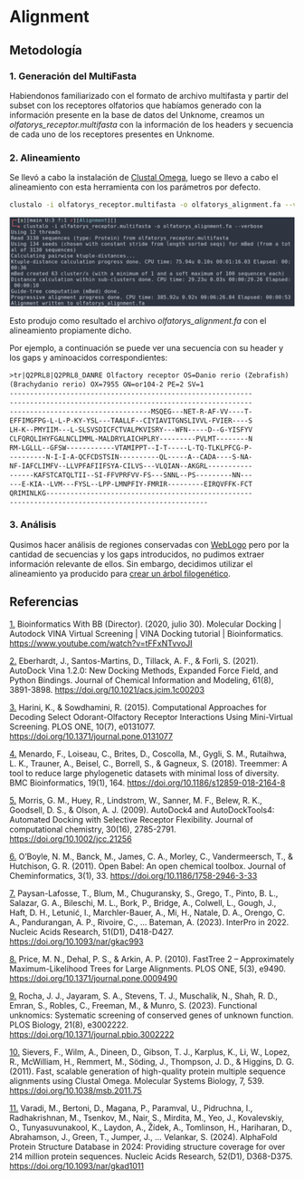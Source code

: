 # Alignment

## Metodología

### 1. Generación del MultiFasta
Habiendonos familiarizado con el formato de archivo multifasta y partir del subset con los receptores olfatorios que habíamos generado con la información presente en la base de datos del Unknome, creamos un *olfatorys_receptor.multifasta* con la información de los headers y secuencia de cada uno de los receptores presentes en Unknome.

### 2. Alineamiento
Se llevó a cabo la instalación de [Clustal Omega](http://www.clustal.org/omega/), luego se llevo a cabo el alineamiento con esta herramienta con los parámetros por defecto.

```bash
clustalo -i olfatorys_receptor.multifasta -o olfatorys_alignment.fa --verbose
```

![Captura de la ejecución del alineamiento.](../../imgs/clustalo.png)

Esto produjo como resultado el archivo *olfatorys_alignment.fa* con el alineamiento propiamente dicho.

Por ejemplo, a continuación se puede ver una secuencia con su header y los gaps y aminoacidos correspondientes:

```text
>tr|Q2PRL8|Q2PRL8_DANRE Olfactory receptor OS=Danio rerio (Zebrafish) (Brachydanio rerio) OX=7955 GN=or104-2 PE=2 SV=1
------------------------------------------------------------
------------------------------------------------------------
-----------------------------------MSQEG---NET-R-AF-VV----T-
EFFIMGFPG-L-L-P-KY-YSL---TAALLF--CIYIAVITGNSLIVVL-FVIER----S
LH-K--PMYIIM---L-SLSVSDICFCTVALPKVISRY---WFN-----D--G-YISFYV
CLFQRQLIHYFGALNCLIMML-MALDRYLAICHPLRY---------PVLMT--------N
RM-LGLLL--GFSW------------VTAMIPPT--I-T-----L-TQ-TLKLPFCG-P-
---------N-I-I-A-QCFCDSTSIN----------QL-----A--CADA----S-NA-
NF-IAFCLIMFV--LLVPFAFIIFSYA-CILVS---VLQIAN--AKGRL-----------
------KAFSTCATQLTII--SI-FFVPRFVV-FS---SNNL--PS---------NN---
---E-KIA--LVM---FYSL--LPP-LMNPFIY-FMRIR---------EIRQVFFK-FCT
QRIMINLKG---------------------------------------------------
-------------------------------------------------
```

### 3. Análisis
Qusimos hacer análisis de regiones conservadas con [WebLogo](https://weblogo.berkeley.edu/logo.cgi) pero por la cantidad de secuencias y los gaps introducidos, no pudimos extraer información relevante de ellos. Sin embargo, decidimos utilizar el alineamiento ya producido para [crear un árbol filogenético](https://github.com/justog220/ABP-EB/tree/main/OlfatoryReceptors/PhyTree).


## Referencias
[1.][ref-1] Bioinformatics With BB (Director). (2020, julio 30). Molecular Docking  | Autodock VINA Virtual Screening  | VINA Docking tutorial | Bioinformatics. https://www.youtube.com/watch?v=tFFxNTvvoJI

[2.][ref-2] Eberhardt, J., Santos-Martins, D., Tillack, A. F., & Forli, S. (2021). AutoDock Vina 1.2.0: New Docking Methods, Expanded Force Field, and Python Bindings. Journal of Chemical Information and Modeling, 61(8), 3891-3898. https://doi.org/10.1021/acs.jcim.1c00203

[3.][ref-3] Harini, K., & Sowdhamini, R. (2015). Computational Approaches for Decoding Select Odorant-Olfactory Receptor Interactions Using Mini-Virtual Screening. PLOS ONE, 10(7), e0131077. https://doi.org/10.1371/journal.pone.0131077

[4.][ref-4] Menardo, F., Loiseau, C., Brites, D., Coscolla, M., Gygli, S. M., Rutaihwa, L. K., Trauner, A., Beisel, C., Borrell, S., & Gagneux, S. (2018). Treemmer: A tool to reduce large phylogenetic datasets with minimal loss of diversity. BMC Bioinformatics, 19(1), 164. https://doi.org/10.1186/s12859-018-2164-8

[5.][ref-5] Morris, G. M., Huey, R., Lindstrom, W., Sanner, M. F., Belew, R. K., Goodsell, D. S., & Olson, A. J. (2009). AutoDock4 and AutoDockTools4: Automated Docking with Selective Receptor Flexibility. Journal of computational chemistry, 30(16), 2785-2791. https://doi.org/10.1002/jcc.21256

[6.][ref-6] O’Boyle, N. M., Banck, M., James, C. A., Morley, C., Vandermeersch, T., & Hutchison, G. R. (2011). Open Babel: An open chemical toolbox. Journal of Cheminformatics, 3(1), 33. https://doi.org/10.1186/1758-2946-3-33

[7.][ref-7] Paysan-Lafosse, T., Blum, M., Chuguransky, S., Grego, T., Pinto, B. L., Salazar, G. A., Bileschi, M. L., Bork, P., Bridge, A., Colwell, L., Gough, J., Haft, D. H., Letunić, I., Marchler-Bauer, A., Mi, H., Natale, D. A., Orengo, C. A., Pandurangan, A. P., Rivoire, C., … Bateman, A. (2023). InterPro in 2022. Nucleic Acids Research, 51(D1), D418-D427. https://doi.org/10.1093/nar/gkac993

[8.][ref-8] Price, M. N., Dehal, P. S., & Arkin, A. P. (2010). FastTree 2 – Approximately Maximum-Likelihood Trees for Large Alignments. PLOS ONE, 5(3), e9490. https://doi.org/10.1371/journal.pone.0009490

[9.][ref-9] Rocha, J. J., Jayaram, S. A., Stevens, T. J., Muschalik, N., Shah, R. D., Emran, S., Robles, C., Freeman, M., & Munro, S. (2023). Functional unknomics: Systematic screening of conserved genes of unknown function. PLOS Biology, 21(8), e3002222. https://doi.org/10.1371/journal.pbio.3002222

[10.][ref-10] Sievers, F., Wilm, A., Dineen, D., Gibson, T. J., Karplus, K., Li, W., Lopez, R., McWilliam, H., Remmert, M., Söding, J., Thompson, J. D., & Higgins, D. G. (2011). Fast, scalable generation of high-quality protein multiple sequence alignments using Clustal Omega. Molecular Systems Biology, 7, 539. https://doi.org/10.1038/msb.2011.75

[11.][ref-11] Varadi, M., Bertoni, D., Magana, P., Paramval, U., Pidruchna, I., Radhakrishnan, M., Tsenkov, M., Nair, S., Mirdita, M., Yeo, J., Kovalevskiy, O., Tunyasuvunakool, K., Laydon, A., Žídek, A., Tomlinson, H., Hariharan, D., Abrahamson, J., Green, T., Jumper, J., … Velankar, S. (2024). AlphaFold Protein Structure Database in 2024: Providing structure coverage for over 214 million protein sequences. Nucleic Acids Research, 52(D1), D368-D375. https://doi.org/10.1093/nar/gkad1011

[ref-1]: #ref-1
[ref-2]: #ref-2
[ref-3]: #ref-3
[ref-4]: #ref-4
[ref-5]: #ref-5
[ref-6]: #ref-6
[ref-7]: #ref-7
[ref-8]: #ref-8
[ref-9]: #ref-9
[ref-10]: #ref-10
[ref-11]: #ref-11
